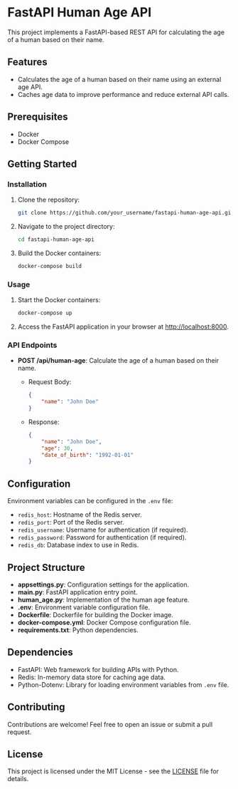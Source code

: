 # FastAPI Human Age API

This project implements a FastAPI-based REST API for calculating the age of a human based on their name.

## Features

- Calculates the age of a human based on their name using an external age API.
- Caches age data to improve performance and reduce external API calls.

## Prerequisites

- Docker
- Docker Compose

## Getting Started

### Installation

1. Clone the repository:

    ```bash
    git clone https://github.com/your_username/fastapi-human-age-api.git
    ```

2. Navigate to the project directory:

    ```bash
    cd fastapi-human-age-api
    ```

3. Build the Docker containers:

    ```bash
    docker-compose build
    ```

### Usage

1. Start the Docker containers:

    ```bash
    docker-compose up
    ```

2. Access the FastAPI application in your browser at [http://localhost:8000](http://localhost:8000).

### API Endpoints

- **POST /api/human-age**: Calculate the age of a human based on their name.

    - Request Body:

        ```json
        {
            "name": "John Doe"
        }
        ```

    - Response:

        ```json
        {
            "name": "John Doe",
            "age": 30,
            "date_of_birth": "1992-01-01"
        }
        ```

## Configuration

Environment variables can be configured in the `.env` file:

- `redis_host`: Hostname of the Redis server.
- `redis_port`: Port of the Redis server.
- `redis_username`: Username for authentication (if required).
- `redis_password`: Password for authentication (if required).
- `redis_db`: Database index to use in Redis.

## Project Structure

- **appsettings.py**: Configuration settings for the application.
- **main.py**: FastAPI application entry point.
- **human_age.py**: Implementation of the human age feature.
- **.env**: Environment variable configuration file.
- **Dockerfile**: Dockerfile for building the Docker image.
- **docker-compose.yml**: Docker Compose configuration file.
- **requirements.txt**: Python dependencies.

## Dependencies

- FastAPI: Web framework for building APIs with Python.
- Redis: In-memory data store for caching age data.
- Python-Dotenv: Library for loading environment variables from `.env` file.

## Contributing

Contributions are welcome! Feel free to open an issue or submit a pull request.

## License

This project is licensed under the MIT License - see the [LICENSE](LICENSE) file for details.
